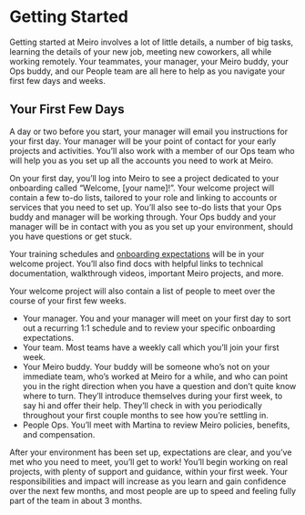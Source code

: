 # Getting Started

Getting started at Meiro involves a lot of little details, a number of big tasks, learning the details of your new job, meeting new coworkers, all while working remotely. Your teammates, your manager, your Meiro buddy, your Ops buddy, and our People team are all here to help as you navigate your first few days and weeks.

## Your First Few Days

A day or two before you start, your manager will email you instructions for your first day. Your manager will be your point of contact for your early projects and activities. You’ll also work with a member of our Ops team who will help you as you set up all the accounts you need to work at Meiro.

On your first day, you’ll log into Meiro to see a project dedicated to your onboarding called “Welcome, [your name]!”. Your welcome project will contain a few to-do lists, tailored to your role and linking to accounts or services that you need to set up. You’ll also see to-do lists that your Ops buddy and manager will be working through. Your Ops buddy and your manager will be in contact with you as you set up your environment, should you have questions or get stuck.


Your training schedules and [onboarding expectations](https://github.com/meiro/handbook/blob/master/making-a-career.md#your-first-90-days) will be in your welcome project. You’ll also find docs with helpful links to technical documentation, walkthrough videos, important Meiro projects, and more.

Your welcome project will also contain a list of people to meet over the course of your first few weeks.

* Your manager. You and your manager will meet on your first day to sort out a recurring 1:1 schedule and to review your specific onboarding expectations.
* Your team. Most teams have a weekly call which you’ll join your first week.
* Your Meiro buddy. Your buddy will be someone who’s not on your immediate team, who’s worked at Meiro for a while, and who can point you in the right direction when you have a question and don’t quite know where to turn. They’ll introduce themselves during your first week, to say hi and offer their help. They’ll check in with you periodically throughout your first couple months to see how you’re settling in.
* People Ops. You’ll meet with Martina to review Meiro policies, benefits, and compensation.

After your environment has been set up, expectations are clear, and you’ve met who you need to meet, you’ll get to work! You’ll begin working on real projects, with plenty of support and guidance, within your first week. Your responsibilities and impact will increase as you learn and gain confidence over the next few months, and most people are up to speed and feeling fully part of the team in about 3 months.
